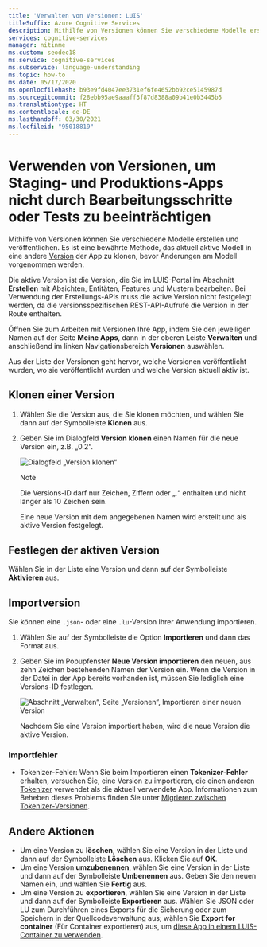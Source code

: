 ```yaml
---
title: 'Verwalten von Versionen: LUIS'
titleSuffix: Azure Cognitive Services
description: Mithilfe von Versionen können Sie verschiedene Modelle erstellen und veröffentlichen. Es ist eine bewährte Methode, das aktuell aktive Modell in eine andere Version der App zu klonen, bevor Änderungen am Modell vorgenommen werden.
services: cognitive-services
manager: nitinme
ms.custom: seodec18
ms.service: cognitive-services
ms.subservice: language-understanding
ms.topic: how-to
ms.date: 05/17/2020
ms.openlocfilehash: b93e9fd4047ee3731ef6fe4652bb92ce5145987d
ms.sourcegitcommit: f28ebb95ae9aaaff3f87d8388a09b41e0b3445b5
ms.translationtype: HT
ms.contentlocale: de-DE
ms.lasthandoff: 03/30/2021
ms.locfileid: "95018819"
---
```

# <a name="use-versions-to-edit-and-test-without-impacting-staging-or-production-apps"></a>Verwenden von Versionen, um Staging- und Produktions-Apps nicht durch Bearbeitungsschritte oder Tests zu beeinträchtigen

Mithilfe von Versionen können Sie verschiedene Modelle erstellen und veröffentlichen. Es ist eine bewährte Methode, das aktuell aktive Modell in eine andere [Version](./luis-concept-app-iteration.md) der App zu klonen, bevor Änderungen am Modell vorgenommen werden.

Die aktive Version ist die Version, die Sie im LUIS-Portal im Abschnitt **Erstellen** mit Absichten, Entitäten, Features und Mustern bearbeiten. Bei Verwendung der Erstellungs-APIs muss die aktive Version nicht festgelegt werden, da die versionsspezifischen REST-API-Aufrufe die Version in der Route enthalten.

Öffnen Sie zum Arbeiten mit Versionen Ihre App, indem Sie den jeweiligen Namen auf der Seite **Meine Apps**, dann in der oberen Leiste **Verwalten** und anschließend im linken Navigationsbereich **Versionen** auswählen.

Aus der Liste der Versionen geht hervor, welche Versionen veröffentlicht wurden, wo sie veröffentlicht wurden und welche Version aktuell aktiv ist.

## <a name="clone-a-version"></a>Klonen einer Version

1. Wählen Sie die Version aus, die Sie klonen möchten, und wählen Sie dann auf der Symbolleiste **Klonen** aus.

2. Geben Sie im Dialogfeld **Version klonen** einen Namen für die neue Version ein, z.B. „0.2“.

   ![Dialogfeld „Version klonen“](./media/luis-how-to-manage-versions/version-clone-version-dialog.png)

     > [!NOTE]
     > Die Versions-ID darf nur Zeichen, Ziffern oder „.“ enthalten und nicht länger als 10 Zeichen sein.

   Eine neue Version mit dem angegebenen Namen wird erstellt und als aktive Version festgelegt.

## <a name="set-active-version"></a>Festlegen der aktiven Version

Wählen Sie in der Liste eine Version und dann auf der Symbolleiste **Aktivieren** aus.

## <a name="import-version"></a>Importversion

Sie können eine `.json`- oder eine `.lu`-Version Ihrer Anwendung importieren.

1. Wählen Sie auf der Symbolleiste die Option **Importieren** und dann das Format aus.

2. Geben Sie im Popupfenster **Neue Version importieren** den neuen, aus zehn Zeichen bestehenden Namen der Version ein. Wenn die Version in der Datei in der App bereits vorhanden ist, müssen Sie lediglich eine Versions-ID festlegen.

    ![Abschnitt „Verwalten“, Seite „Versionen“, Importieren einer neuen Version](./media/luis-how-to-manage-versions/versions-import-pop-up.png)

    Nachdem Sie eine Version importiert haben, wird die neue Version die aktive Version.

### <a name="import-errors"></a>Importfehler

* Tokenizer-Fehler: Wenn Sie beim Importieren einen **Tokenizer-Fehler** erhalten, versuchen Sie, eine Version zu importieren, die einen anderen [Tokenizer](luis-language-support.md#custom-tokenizer-versions) verwendet als die aktuell verwendete App. Informationen zum Beheben dieses Problems finden Sie unter [Migrieren zwischen Tokenizer-Versionen](luis-language-support.md#migrating-between-tokenizer-versions).

<a name = "export-version"></a>

## <a name="other-actions"></a>Andere Aktionen

* Um eine Version zu **löschen**, wählen Sie eine Version in der Liste und dann auf der Symbolleiste **Löschen** aus. Klicken Sie auf **OK**.
* Um eine Version **umzubenennen**, wählen Sie eine Version in der Liste und dann auf der Symbolleiste **Umbenennen** aus. Geben Sie den neuen Namen ein, und wählen Sie **Fertig** aus.
* Um eine Version zu **exportieren**, wählen Sie eine Version in der Liste und dann auf der Symbolleiste **Exportieren** aus. Wählen Sie JSON oder LU zum Durchführen eines Exports für die Sicherung oder zum Speichern in der Quellcodeverwaltung aus; wählen Sie **Export for container** (Für Container exportieren) aus, um [diese App in einem LUIS-Container zu verwenden](luis-container-howto.md).